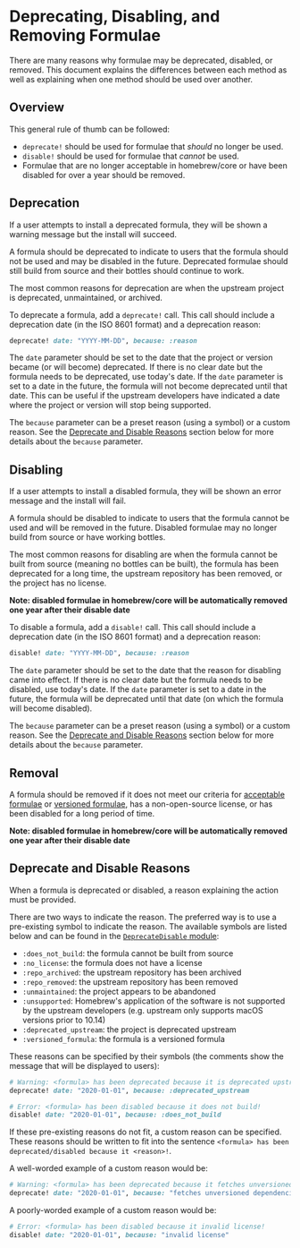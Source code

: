 # Deprecating, Disabling, and Removing Formulae

There are many reasons why formulae may be deprecated, disabled, or removed. This document explains the differences between each method as well as explaining when one method should be used over another.

## Overview

This general rule of thumb can be followed:

- `deprecate!` should be used for formulae that _should_ no longer be used.
- `disable!` should be used for formulae that _cannot_ be used.
- Formulae that are no longer acceptable in homebrew/core or have been disabled for over a year should be removed.

## Deprecation

If a user attempts to install a deprecated formula, they will be shown a warning message but the install will succeed.

A formula should be deprecated to indicate to users that the formula should not be used and may be disabled in the future. Deprecated formulae should still build from source and their bottles should continue to work.

The most common reasons for deprecation are when the upstream project is deprecated, unmaintained, or archived.

To deprecate a formula, add a `deprecate!` call. This call should include a deprecation date (in the ISO 8601 format) and a deprecation reason:

```ruby
deprecate! date: "YYYY-MM-DD", because: :reason
```

The `date` parameter should be set to the date that the project or version became (or will become) deprecated. If there is no clear date but the formula needs to be deprecated, use today's date. If the `date` parameter is set to a date in the future, the formula will not become deprecated until that date. This can be useful if the upstream developers have indicated a date where the project or version will stop being supported.

The `because` parameter can be a preset reason (using a symbol) or a custom reason. See the [Deprecate and Disable Reasons](#deprecate-and-disable-reasons) section below for more details about the `because` parameter.

## Disabling

If a user attempts to install a disabled formula, they will be shown an error message and the install will fail.

A formula should be disabled to indicate to users that the formula cannot be used and will be removed in the future. Disabled formulae may no longer build from source or have working bottles.

The most common reasons for disabling are when the formula cannot be built from source (meaning no bottles can be built), the formula has been deprecated for a long time, the upstream repository has been removed, or the project has no license.

**Note: disabled formulae in homebrew/core will be automatically removed one year after their disable date**

To disable a formula, add a `disable!` call. This call should include a deprecation date (in the ISO 8601 format) and a deprecation reason:

```ruby
disable! date: "YYYY-MM-DD", because: :reason
```

The `date` parameter should be set to the date that the reason for disabling came into effect. If there is no clear date but the formula needs to be disabled, use today's date. If the `date` parameter is set to a date in the future, the formula will be deprecated until that date (on which the formula will become disabled).

The `because` parameter can be a preset reason (using a symbol) or a custom reason. See the [Deprecate and Disable Reasons](#deprecate-and-disable-reasons) section below for more details about the `because` parameter.

## Removal

A formula should be removed if it does not meet our criteria for [acceptable formulae](Acceptable-Formulae.md) or [versioned formulae](Versions.md), has a non-open-source license, or has been disabled for a long period of time.

**Note: disabled formulae in homebrew/core will be automatically removed one year after their disable date**

## Deprecate and Disable Reasons

When a formula is deprecated or disabled, a reason explaining the action must be provided.

There are two ways to indicate the reason. The preferred way is to use a pre-existing symbol to indicate the reason. The available symbols are listed below and can be found in the [`DeprecateDisable` module](https://rubydoc.brew.sh/DeprecateDisable.html#DEPRECATE_DISABLE_REASONS-constant):

- `:does_not_build`: the formula cannot be built from source
- `:no_license`: the formula does not have a license
- `:repo_archived`: the upstream repository has been archived
- `:repo_removed`: the upstream repository has been removed
- `:unmaintained`: the project appears to be abandoned
- `:unsupported`: Homebrew's application of the software is not supported by the upstream developers (e.g. upstream only supports macOS versions prior to 10.14)
- `:deprecated_upstream`: the project is deprecated upstream
- `:versioned_formula`: the formula is a versioned formula

These reasons can be specified by their symbols (the comments show the message that will be displayed to users):

```ruby
# Warning: <formula> has been deprecated because it is deprecated upstream!
deprecate! date: "2020-01-01", because: :deprecated_upstream
```

```ruby
# Error: <formula> has been disabled because it does not build!
disable! date: "2020-01-01", because: :does_not_build
```

If these pre-existing reasons do not fit, a custom reason can be specified. These reasons should be written to fit into the sentence `<formula> has been deprecated/disabled because it <reason>!`.

A well-worded example of a custom reason would be:

```ruby
# Warning: <formula> has been deprecated because it fetches unversioned dependencies at runtime!
deprecate! date: "2020-01-01", because: "fetches unversioned dependencies at runtime"
```

A poorly-worded example of a custom reason would be:

```ruby
# Error: <formula> has been disabled because it invalid license!
disable! date: "2020-01-01", because: "invalid license"
```
